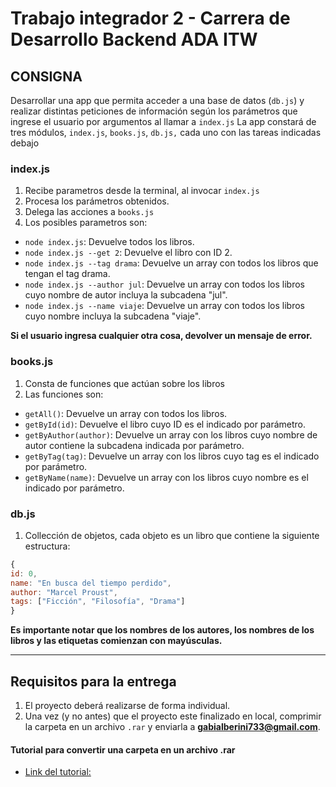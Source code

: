 # Trabajo integrador 2 - Carrera de Desarrollo Backend ADA ITW

## CONSIGNA

Desarrollar una app que permita acceder a una base de datos (`db.js`) y realizar distintas peticiones de información según los parámetros que ingrese el usuario por argumentos al llamar a `index.js`
La app constará de tres módulos, `index.js`, `books.js`, `db.js,` cada uno con las tareas indicadas debajo

### index.js

1. Recibe parametros desde la terminal, al invocar `index.js`
2. Procesa los parámetros obtenidos.
3. Delega las acciones a `books.js`
4. Los posibles parametros son:

- `node index.js`: Devuelve todos los libros.
- `node index.js --get 2`: Devuelve el libro con ID 2.
- `node index.js --tag drama`: Devuelve un array con todos los libros que tengan el tag drama.
- `node index.js --author jul`: Devuelve un array con todos los libros cuyo nombre de autor incluya la subcadena "jul".
- `node index.js --name viaje`: Devuelve un array con todos los libros cuyo nombre incluya la subcadena "viaje".

**Si el usuario ingresa cualquier otra cosa, devolver un mensaje de error.**

### books.js

1. Consta de funciones que actúan sobre los libros
2. Las funciones son:

- `getAll()`: Devuelve un array con todos los libros.
- `getById(id)`: Devuelve el libro cuyo ID es el indicado por parámetro.
- `getByAuthor(author)`: Devuelve un array con los libros cuyo nombre de autor contiene la subcadena indicada por parámetro.
- `getByTag(tag)`: Devuelve un array con los libros cuyo tag es el indicado por parámetro.
- `getByName(name)`: Devuelve un array con los libros cuyo nombre es el indicado por parámetro.

### db.js

1. Collección de objetos, cada objeto es un libro que contiene la siguiente estructura:

```javascript
{
id: 0,
name: "En busca del tiempo perdido",
author: "Marcel Proust",
tags: ["Ficción", "Filosofía", "Drama"]
}
```

**Es importante notar que los nombres de los autores, los nombres de los libros y las etiquetas comienzan con mayúsculas.**

---

## Requisitos para la entrega

1. El proyecto deberá realizarse de forma individual.
2. Una vez (y no antes) que el proyecto este finalizado en local, comprimir la carpeta en un archivo `.rar` y enviarla a **gabialberini733@gmail.com**.

#### Tutorial para convertir una carpeta en un archivo .rar

- [Link del tutorial:](https://www.youtube.com/watch?v=LOSnV4stFLQ)
